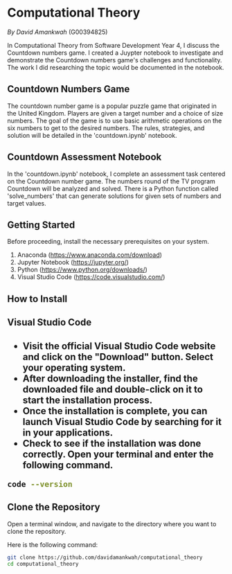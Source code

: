 # Computational Theory

<i>By David Amankwah</i> (G00394825)

In Computational Theory from Software Development Year 4, I discuss the Countdown numbers game. I created a Juypter notebook to investigate and demonstrate the Countdown numbers game's challenges and functionality. The work I did researching the topic would be documented in the notebook.

## Countdown Numbers Game
The countdown number game is a popular puzzle game that originated in the United Kingdom. Players are given a target number and a choice of size numbers. The goal of the game is to use basic arithmetic operations on the six numbers to get to the desired numbers. The rules, strategies, and solution will be detailed in the 'countdown.ipynb' notebook.

## Countdown Assessment Notebook
In the 'countdown.ipynb' notebook, I complete an assessment task centered on the Countdown number game. The numbers round of the TV program Countdown will be analyzed and solved. There is a Python function called 'solve_numbers' that can generate solutions for given sets of numbers and target values.

## Getting Started
Before proceeding, install the necessary prerequisites on your system.

1. Anaconda (https://www.anaconda.com/download)
2. Jupyter Notebook (https://jupyter.org/)
3. Python (https://www.python.org/downloads/)
4. Visual Studio Code (https://code.visualstudio.com/)

## How to Install
<h2>Visual Studio Code<h2>

+ Visit the official Visual Studio Code website and click on the "Download" button. Select your operating system.
+ After downloading the installer, find the downloaded file and double-click on it to start the installation process.
+ Once the installation is complete, you can launch Visual Studio Code by searching for it in your applications.
+ Check to see if the installation was done correctly. Open your terminal and enter the following command.
```bash
code --version
```

## Clone the Repository
Open a terminal window, and navigate to the directory where you want to clone the repository.

Here is the following command:
```bash
git clone https://github.com/davidamankwah/computational_theory
cd computational_theory
```